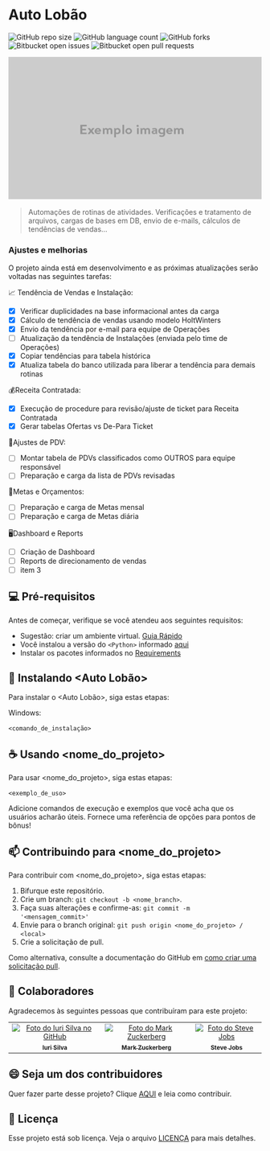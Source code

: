 # Auto Lobão

![GitHub repo size](https://img.shields.io/github/repo-size/iuricode/README-template?style=for-the-badge)
![GitHub language count](https://img.shields.io/github/languages/count/iuricode/README-template?style=for-the-badge)
![GitHub forks](https://img.shields.io/github/forks/iuricode/README-template?style=for-the-badge)
![Bitbucket open issues](https://img.shields.io/bitbucket/issues/iuricode/README-template?style=for-the-badge)
![Bitbucket open pull requests](https://img.shields.io/bitbucket/pr-raw/iuricode/README-template?style=for-the-badge)

<img src="imagem.png" alt="Exemplo imagem">

> Automações de rotinas de atividades. Verificações e tratamento de arquivos, cargas de bases em DB, envio de e-mails, cálculos de tendências de vendas...

### Ajustes e melhorias

O projeto ainda está em desenvolvimento e as próximas atualizações serão voltadas nas seguintes tarefas:

📈 Tendência de Vendas e Instalação:
- [x] Verificar duplicidades na base informacional antes da carga
- [x] Cálculo de tendência de vendas usando modelo HoltWinters
- [x] Envio da tendência por e-mail para equipe de Operações
- [ ] Atualização da tendência de Instalações (enviada pelo time de Operações)
- [x] Copiar tendências para tabela histórica
- [x] Atualiza tabela do banco utilizada para liberar a tendência para demais rotinas

💰Receita Contratada:
- [x] Execução de procedure para revisão/ajuste de ticket para Receita Contratada
- [x] Gerar tabelas Ofertas vs De-Para Ticket

🏪Ajustes de PDV:
- [ ] Montar tabela de PDVs classificados como OUTROS para equipe responsável
- [ ] Preparação e carga da lista de PDVs revisadas

🎯Metas e Orçamentos:
- [ ] Preparação e carga de Metas mensal
- [ ] Preparação e carga de Metas diária

🖥️Dashboard e Reports
- [ ] Criação de Dashboard
- [ ] Reports de direcionamento de vendas
- [ ] item 3

## 💻 Pré-requisitos

Antes de começar, verifique se você atendeu aos seguintes requisitos:

* Sugestão: criar um ambiente virtual. [Guia Rápido](https://github.com/LuizLobao/Automacoes_Lobao/blob/master/docs/virtual-env.txt)
* Você instalou a versão do `<Python>` informado [aqui](https://github.com/LuizLobao/Automacoes_Lobao/blob/master/.python-version)
* Instalar os pacotes informados no [Requirements](https://github.com/LuizLobao/Automacoes_Lobao/blob/master/requirements.txt)


## 🚀 Instalando <Auto Lobão>

Para instalar o <Auto Lobão>, siga estas etapas:

Windows:
```
<comando_de_instalação>
```

## ☕ Usando <nome_do_projeto>

Para usar <nome_do_projeto>, siga estas etapas:

```
<exemplo_de_uso>
```

Adicione comandos de execução e exemplos que você acha que os usuários acharão úteis. Fornece uma referência de opções para pontos de bônus!

## 📫 Contribuindo para <nome_do_projeto>

Para contribuir com <nome_do_projeto>, siga estas etapas:

1. Bifurque este repositório.
2. Crie um branch: `git checkout -b <nome_branch>`.
3. Faça suas alterações e confirme-as: `git commit -m '<mensagem_commit>'`
4. Envie para o branch original: `git push origin <nome_do_projeto> / <local>`
5. Crie a solicitação de pull.

Como alternativa, consulte a documentação do GitHub em [como criar uma solicitação pull](https://help.github.com/en/github/collaborating-with-issues-and-pull-requests/creating-a-pull-request).

## 🤝 Colaboradores

Agradecemos às seguintes pessoas que contribuíram para este projeto:

<table>
  <tr>
    <td align="center">
      <a href="#">
        <img src="https://avatars3.githubusercontent.com/u/31936044" width="100px;" alt="Foto do Iuri Silva no GitHub"/><br>
        <sub>
          <b>Iuri Silva</b>
        </sub>
      </a>
    </td>
    <td align="center">
      <a href="#">
        <img src="https://s2.glbimg.com/FUcw2usZfSTL6yCCGj3L3v3SpJ8=/smart/e.glbimg.com/og/ed/f/original/2019/04/25/zuckerberg_podcast.jpg" width="100px;" alt="Foto do Mark Zuckerberg"/><br>
        <sub>
          <b>Mark Zuckerberg</b>
        </sub>
      </a>
    </td>
    <td align="center">
      <a href="#">
        <img src="https://miro.medium.com/max/360/0*1SkS3mSorArvY9kS.jpg" width="100px;" alt="Foto do Steve Jobs"/><br>
        <sub>
          <b>Steve Jobs</b>
        </sub>
      </a>
    </td>
  </tr>
</table>

## 😄 Seja um dos contribuidores

Quer fazer parte desse projeto? Clique [AQUI](CONTRIBUTING.md) e leia como contribuir.

## 📝 Licença

Esse projeto está sob licença. Veja o arquivo [LICENÇA](LICENSE.md) para mais detalhes.